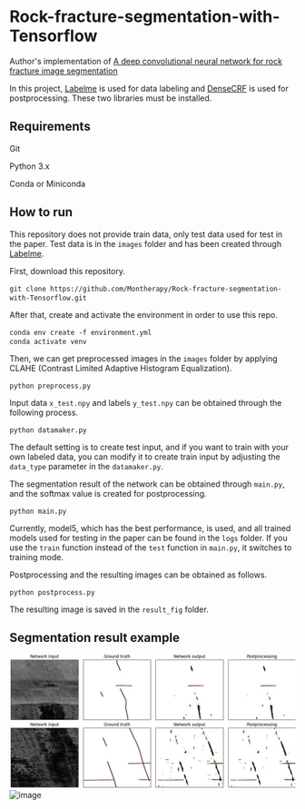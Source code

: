 # Rock-fracture-segmentation-with-Tensorflow

Author's implementation of [A deep convolutional neural network for rock fracture image segmentation](https://link.springer.com/article/10.1007/s12145-021-00650-1)

In this project, [Labelme](https://github.com/wkentaro/labelme) is used for data labeling and [DenseCRF](https://github.com/lucasb-eyer/pydensecrf) is used for postprocessing.
These two libraries must be installed.

## Requirements
Git

Python 3.x

Conda or Miniconda

## How to run
This repository does not provide train data, only test data used for test in the paper. 
Test data is in the ``images`` folder and has been created through [Labelme](https://github.com/wkentaro/labelme).

First, download this repository.
```
git clone https://github.com/Montherapy/Rock-fracture-segmentation-with-Tensorflow.git
```
After that, create and activate the environment in order to use this repo.
```
conda env create -f environment.yml
conda activate venv
```
Then, we can get preprocessed images in the ``images`` folder by applying CLAHE (Contrast Limited Adaptive Histogram Equalization).
```
python preprocess.py
```
Input data ``x_test.npy`` and labels ``y_test.npy`` can be obtained through the following process.
```
python datamaker.py
```
The default setting is to create test input, and if you want to train with your own labeled data, you can modify it to create train input by adjusting the ``data_type`` parameter in the ``datamaker.py``.

The segmentation result of the network can be obtained through ``main.py``, and the softmax value is created for postprocessing.
```
python main.py
```
Currently, model5, which has the best performance, is used, and all trained models used for testing in the paper can be found in the ``logs`` folder.
If you use the ``train`` function instead of the ``test`` function in ``main.py``, it switches to training mode.

Postprocessing and the resulting images can be obtained as follows.
```
python postprocess.py
```
The resulting image is saved in the ``result_fig`` folder.

## Segmentation result example

![image](./result_fig/result_image1.jpg)
![image](./result_fig/result_image2.jpg)
![image](./result_fig/result_image3.jpg)

